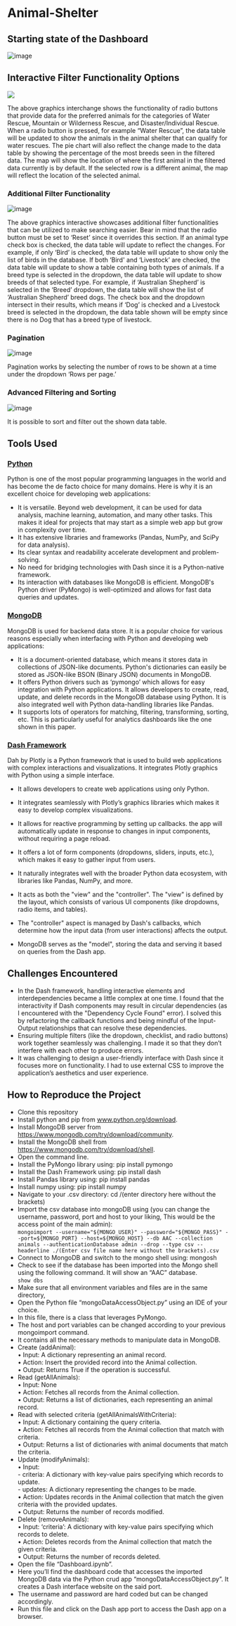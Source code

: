 # Animal-Shelter

## Starting state of the Dashboard

![image](https://github.com/EyoelYT/Animal-Shelter/assets/109878492/34347de3-36e9-4fad-9d43-0e44753cb855)

## Interactive Filter Functionality Options

![](Animation1.gif)

The above graphics interchange shows the functionality of radio buttons that provide data for the preferred animals for the categories of Water Rescue, Mountain or Wilderness Rescue, and Disaster/Individual Rescue. 
When a radio button is pressed, for example “Water Rescue”, the data table will be updated to show the animals in the animal shelter that can qualify for water rescues. 
The pie chart will also reflect the change made to the data table by showing the percentage of the most breeds seen in the filtered data. 
The map will show the location of where the first animal in the filtered data currently is by default. If the selected row is a different animal, the map will reflect the location of the selected animal.

### Additional Filter Functionality

![image](Animation2.gif)

The above graphics interactive showcases additional filter functionalities that can be utilized to make searching easier. Bear in mind that the radio button must be set to ‘Reset’ since it overrides this section.
If an animal type check box is checked, the data table will update to reflect the changes. For example, if only ‘Bird’ is checked, the data table will update to show only the list of birds in the database. If both ‘Bird' and ‘Livestock’ are checked, the data table will update to show a table containing both types of animals. 
If a breed type is selected in the dropdown, the data table will update to show breeds of that selected type. For example, if ‘Australian Shepherd’ is selected in the ‘Breed’ dropdown, the data table will show the list of ‘Australian Shepherd’ breed dogs.
The check box and the dropdown intersect in their results, which means if ‘Dog’ is checked and a Livestock breed is selected in the dropdown, the data table shown will be empty since there is no Dog that has a breed type of livestock.

### Pagination

![image](Animation3.gif)

Pagination works by selecting the number of rows to be shown at a time under the dropdown ‘Rows per page.’

### Advanced Filtering and Sorting

![image](Animation4.gif)

It is possible to sort and filter out the shown data table.

## Tools Used

### [Python](https://www.python.org)

Python is one of the most popular programming languages in the world and has become the de facto choice for many domains. Here is why it is an excellent choice for developing web applications:
-	It is versatile. Beyond web development, it can be used for data analysis, machine learning, automation, and many other tasks. This makes it ideal for projects that may start as a simple web app but grow in complexity over time.
-	It has extensive libraries and frameworks (Pandas, NumPy, and SciPy for data analysis).
-	Its clear syntax and readability accelerate development and problem-solving.
-	No need for bridging technologies with Dash since it is a Python-native framework.
-	Its interaction with databases like MongoDB is efficient. MongoDB's Python driver (PyMongo) is well-optimized and allows for fast data queries and updates.

### [MongoDB](https://www.mongodb.com)

MongoDB is used for backend data store. It is a popular choice for various reasons especially when interfacing with Python and developing web applications:
-	It is a document-oriented database, which means it stores data in collections of JSON-like documents. Python's dictionaries can easily be stored as JSON-like BSON (Binary JSON) documents in MongoDB.
-	It offers Python drivers such as ‘pymongo’ which allows for easy integration with Python applications. It allows developers to create, read, update, and delete records in the MongoDB database using Python. It is also integrated well with Python data-handling libraries like Pandas.
-	It supports lots of operators for matching, filtering, transforming, sorting, etc. This is particularly useful for analytics dashboards like the one shown in this paper.

### [Dash Framework](https://plotly.com/dash/)

Dah by Plotly is a Python framework that is used to build web applications with complex interactions and visualizations. It integrates Plotly graphics with Python using a simple interface. 
-	It allows developers to create web applications using only Python. 
-	It integrates seamlessly with Plotly’s graphics libraries which makes it easy to develop complex visualizations.
-	It allows for reactive programming by setting up callbacks. the app will automatically update in response to changes in input components, without requiring a page reload.
-	It offers a lot of form components (dropdowns, sliders, inputs, etc.), which makes it easy to gather input from users.
-	It naturally integrates well with the broader Python data ecosystem, with libraries like Pandas, NumPy, and more.

-	It acts as both the "view" and the "controller". The "view" is defined by the layout, which consists of various UI components (like dropdowns, radio items, and tables).
-	The "controller" aspect is managed by Dash's callbacks, which determine how the input data (from user interactions) affects the output.
-	MongoDB serves as the "model", storing the data and serving it based on queries from the Dash app.

## Challenges Encountered

-	In the Dash framework, handling interactive elements and interdependencies became a little complex at one time. I found that the interactivity if Dash components may result in circular dependencies (as I encountered with the "Dependency Cycle Found" error). I solved this by refactoring the callback functions and being mindful of the Input-Output relationships that can resolve these dependencies. 
-	Ensuring multiple filters (like the dropdown, checklist, and radio buttons) work together seamlessly was challenging. I made it so that they don’t interfere with each other to produce errors. 
-	It was challenging to design a user-friendly interface with Dash since it focuses more on functionality. I had to use external CSS to improve the application’s aesthetics and user experience. 

## How to Reproduce the Project

- Clone this repository
-	Install python and pip from www.python.org/download. 
-	Install MongoDB server from https://www.mongodb.com/try/download/community. 
-	Install the MongoDB shell from https://www.mongodb.com/try/download/shell.
-	Open the command line.
-	Install the PyMongo library using: pip install pymongo
-	Install the Dash Framework using: pip install dash
-	Install Pandas library using: pip install pandas
-	Install numpy using: pip install numpy
-	Navigate to your .csv directory: cd /(enter directory here without the brackets)
-	Import the csv database into mongoDB using (you can change the username, password, port and host to your liking, This would be the access point of the main admin):<br/>
```mongoimport --username="${MONGO_USER}" --password="${MONGO_PASS}" --port=${MONGO_PORT} --host=${MONGO_HOST} --db AAC --collection animals --authenticationDatabase admin --drop --type csv --headerline ./(Enter csv file name here without the brackets).csv```
-	Connect to MongoDB and switch to the mongo shell using: mongosh
-	Check to see if the database has been imported into the Mongo shell using the following command. It will show an “AAC” database.<br/>
```show dbs```
- Make sure that all environment variables and files are in the same directory,
-	Open the Python file “mongoDataAccessObject.py” using an IDE of your choice.
  -	In this file, there is a class that leverages PyMongo. 
  -	The host and port variables can be changed according to your previous mongoimport command.
  -	It contains all the necessary methods to manipulate data in MongoDB.
  -	Create (addAnimal):<br/>
    •	Input: A dictionary representing an animal record.<br/>
    •	Action: Insert the provided record into the Animal collection.<br/>
    •	Output: Returns True if the operation is successful.<br/>
  -	Read (getAllAnimals):<br/>
    •	Input: None<br/>
    •	Action: Fetches all records from the Animal collection.<br/>
    •	Output: Returns a list of dictionaries, each representing an animal record.<br/>
  -	Read with selected criteria (getAllAnimalsWithCriteria):<br/>
    •	Input: A dictionary containing the query criteria.<br/>
    •	Action: Fetches all records from the Animal collection that match with criteria.<br/>
    •	Output: Returns a list of dictionaries with animal documents that match the criteria.<br/>
  -	Update (modifyAnimals):<br/>
    •	Input:<br/>
            -	criteria: A dictionary with key-value pairs specifying which records to update.<br/>
            -	updates: A dictionary representing the changes to be made.<br/>
    •	Action: Updates records in the Animal collection that match the given criteria with the provided updates.<br/>
    •	Output: Returns the number of records modified.<br/>
  -	Delete (removeAnimals):<br/>
    •	Input: ‘criteria’: A dictionary with key-value pairs specifying which records to delete.<br/>
    •	Action: Deletes records from the Animal collection that match the given criteria.<br/>
    •	Output: Returns the number of records deleted.<br/>
-	Open the file “Dashboard.ipynb”.
  -	Here you’ll find the dashboard code that accesses the imported MongoDB data via the Python crud app “mongoDataAccessObject.py”. It creates a Dash interface website on the said port.
  -	The username and password are hard coded but can be changed accordingly. 
  -	Run this file and click on the Dash app port to access the Dash app on a browser.




